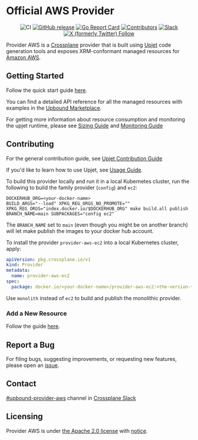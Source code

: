 <!--
SPDX-FileCopyrightText: 2023 The Crossplane Authors <https://crossplane.io>

SPDX-License-Identifier: CC-BY-4.0
-->

# Official AWS Provider

<div align="center">

![CI](https://github.com/crossplane-contrib/provider-upjet-aws/workflows/CI/badge.svg)
[![GitHub release](https://img.shields.io/github/release/crossplane-contrib/provider-upjet-aws/all.svg)](https://github.com/crossplane-contrib/provider-upjet-aws/releases)
[![Go Report Card](https://goreportcard.com/badge/github.com/crossplane-contrib/provider-upjet-aws)](https://goreportcard.com/report/github.com/crossplane-contrib/provider-upjet-aws)
[![Contributors](https://img.shields.io/github/contributors/crossplane-contrib/provider-upjet-aws)](https://github.com/crossplane-contrib/provider-upjet-aws/graphs/contributors)
[![Slack](https://img.shields.io/badge/Slack-4A154B?logo=slack)](https://crossplane.slack.com/archives/C05E0UE46S2)
[![X (formerly Twitter) Follow](https://img.shields.io/twitter/follow/crossplane_io)](https://twitter.com/crossplane_io)

</div>

Provider AWS is a [Crossplane](https://crossplane.io/) provider that is
built using [Upjet](https://github.com/crossplane/upjet) code
generation tools and exposes XRM-conformant managed resources for
[Amazon AWS](https://aws.amazon.com/).

## Getting Started

Follow the quick start guide [here](https://marketplace.upbound.io/providers/upbound/provider-aws/latest/docs/quickstart).

You can find a detailed API reference for all the managed resources with examples in the [Upbound Marketplace](https://marketplace.upbound.io/providers/upbound/provider-aws/latest/managed-resources).

For getting more information about resource consumption and monitoring
the upjet runtime, please see [Sizing Guide](https://github.com/crossplane/upjet/blob/v0.10.0/docs/sizing-guide.md)
and [Monitoring Guide](https://github.com/crossplane/upjet/blob/main/docs/monitoring.md)

## Contributing

For the general contribution guide, see [Upjet Contribution Guide](https://github.com/crossplane/upjet/blob/main/CONTRIBUTING.md)

If you'd like to learn how to use Upjet, see [Usage Guide](https://github.com/crossplane/upjet/tree/main/docs).

To build this provider locally and run it in a local Kubernetes cluster, run the
following to build the family provider (`config`) and `ec2`:

```shell
DOCKERHUB_ORG=<your-docker-name>
BUILD_ARGS="--load" XPKG_REG_ORGS_NO_PROMOTE="" XPKG_REG_ORGS="index.docker.io/$DOCKERHUB_ORG" make build.all publish BRANCH_NAME=main SUBPACKAGES="config ec2"
```

The `BRANCH_NAME` set to `main` (even though you might be on another branch) will
let make publish the images to your docker hub account.

To install the provider `provider-aws-ec2` into a local Kubernetes cluster, apply:

```yaml
apiVersion: pkg.crossplane.io/v1
kind: Provider
metadata:
  name: provider-aws-ec2
spec:
  package: docker.io/<your-docker-name>/provider-aws-ec2:<the-version-taken-from-the-output-of-the-previous-command>
```

Use `monolith` instead of `ec2` to build and publish the monolithic provider.

### Add a New Resource

Follow the guide [here](https://github.com/crossplane/upjet/blob/v0.10.0/docs/add-new-resource-short.md).

## Report a Bug

For filing bugs, suggesting improvements, or requesting new features, please
open an [issue](https://github.com/crossplane-contrib/provider-upjet-aws/issues).

## Contact

[#upbound-provider-aws](https://crossplane.slack.com/archives/C05E0UE46S2) channel in
[Crossplane Slack](https://slack.crossplane.io)

## Licensing

Provider AWS is under [the Apache 2.0 license](LICENSE) with [notice](NOTICE).
